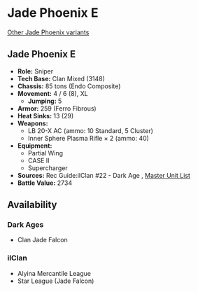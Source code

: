 # Jade Phoenix E 

[Other Jade Phoenix variants](../jade_phoenix.md) 

## Jade Phoenix E 

- **Role:** Sniper 
- **Tech Base:** Clan Mixed (3148) 
- **Chassis:** 85 tons (Endo Composite) 
- **Movement:** 4 / 6 (8), XL 
  - **Jumping:** 5 
- **Armor:** 259 (Ferro Fibrous) 
- **Heat Sinks:** 13 (29) 
- **Weapons:** 
  - LB 20-X AC (ammo: 10 Standard, 5 Cluster) 
  - Inner Sphere Plasma Rifle × 2 (ammo: 40) 
- **Equipment:** 
  - Partial Wing 
  - CASE II 
  - Supercharger 
- **Sources:** Rec Guide:ilClan #22 - Dark Age , [Master Unit List](http://masterunitlist.info/Unit/Details/8403) 
- **Battle Value:** 2734 

## Availability 

### Dark Ages 

- Clan Jade Falcon 

### ilClan 

- Alyina Mercantile League 
- Star League (Jade Falcon) 

